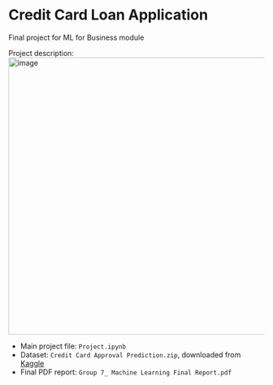 # Credit Card Loan Application
Final project for ML for Business module

Project description:  
<img width="546" alt="image" src="https://user-images.githubusercontent.com/46581154/182624412-c7cafa68-3569-45df-8184-d3e819fe420b.png">  

- Main project file: `Project.ipynb`
- Dataset: `Credit Card Approval Prediction.zip`, downloaded from [Kaggle](https://www.kaggle.com/datasets/rikdifos/credit-card-approval-prediction)
- Final PDF report: `Group 7_ Machine Learning Final Report.pdf`
